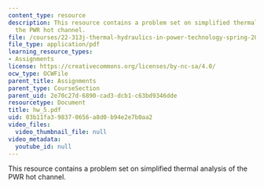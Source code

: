 ```yaml
---
content_type: resource
description: This resource contains a problem set on simplified thermal analysis of
  the PWR hot channel.
file: /courses/22-313j-thermal-hydraulics-in-power-technology-spring-2007/03b11fa398370656a8d0b94e2e7b0aa2_hw_5.pdf
file_type: application/pdf
learning_resource_types:
- Assignments
license: https://creativecommons.org/licenses/by-nc-sa/4.0/
ocw_type: OCWFile
parent_title: Assignments
parent_type: CourseSection
parent_uid: 2e70c27d-6890-cad3-dcb1-c63bd9346dde
resourcetype: Document
title: hw_5.pdf
uid: 03b11fa3-9837-0656-a8d0-b94e2e7b0aa2
video_files:
  video_thumbnail_file: null
video_metadata:
  youtube_id: null
---
```

This resource contains a problem set on simplified thermal analysis of the PWR hot channel.